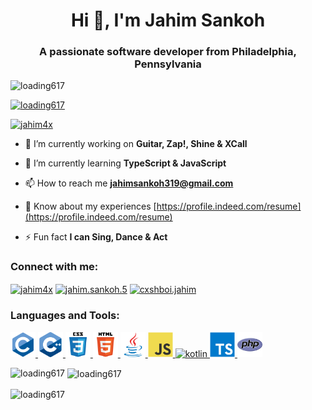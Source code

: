 <h1 align="center">Hi 👋, I'm Jahim Sankoh</h1>
<h3 align="center">A passionate software developer from Philadelphia, Pennsylvania</h3>

<p align="left"> <img src="https://komarev.com/ghpvc/?username=loading617&label=Profile%20views&color=0e75b6&style=flat" alt="loading617" /> </p>

<p align="left"> <a href="https://github.com/ryo-ma/github-profile-trophy"><img src="https://github-profile-trophy.vercel.app/?username=loading617" alt="loading617" /></a> </p>

<p align="left"> <a href="https://twitter.com/jahim4x" target="blank"><img src="https://img.shields.io/twitter/follow/jahim4x?logo=twitter&style=for-the-badge" alt="jahim4x" /></a> </p>

- 🔭 I’m currently working on **Guitar, Zap!, Shine & XCall**
- 🌱 I’m currently learning **TypeScript & JavaScript**

- 📫 How to reach me **jahimsankoh319@gmail.com**

- 📄 Know about my experiences [https://profile.indeed.com/resume](https://profile.indeed.com/resume)

- ⚡ Fun fact **I can Sing, Dance & Act**

<h3 align="left">Connect with me:</h3>
<p align="left">
<a href="https://twitter.com/jahim4x" target="blank"><img align="center" src="https://raw.githubusercontent.com/rahuldkjain/github-profile-readme-generator/master/src/images/icons/Social/twitter.svg" alt="jahim4x" height="30" width="40" /></a>
<a href="https://fb.com/jahim.sankoh.5" target="blank"><img align="center" src="https://raw.githubusercontent.com/rahuldkjain/github-profile-readme-generator/master/src/images/icons/Social/facebook.svg" alt="jahim.sankoh.5" height="30" width="40" /></a>
<a href="https://instagram.com/jusbeing.jahim" target="blank"><img align="center" src="https://raw.githubusercontent.com/rahuldkjain/github-profile-readme-generator/master/src/images/icons/Social/instagram.svg" alt="cxshboi.jahim" height="30" width="40" /></a>
</p>

<h3 align="left">Languages and Tools:</h3> <a href="https://www.cprogramming.com/" target="_blank" rel="noreferrer"> <img src="https://raw.githubusercontent.com/devicons/devicon/master/icons/c/c-original.svg" alt="c" width="40" height="40"/> </a> <a href="https://www.w3schools.com/cpp/" target="_blank" rel="noreferrer"> <img src="https://raw.githubusercontent.com/devicons/devicon/master/icons/cplusplus/cplusplus-original.svg" alt="cplusplus" width="40" height="40"/> </a> <a href="https://www.w3schools.com/cs/" target="_blank" rel="noreferrer"> </a> <a href="https://www.w3schools.com/css/" target="_blank" rel="noreferrer"> <img src="https://raw.githubusercontent.com/devicons/devicon/master/icons/css3/css3-original-wordmark.svg" alt="css3" width="40" height="40"/> </a> <a href="https://www.w3.org/html/" target="_blank" rel="noreferrer"> <img src="https://raw.githubusercontent.com/devicons/devicon/master/icons/html5/html5-original-wordmark.svg" alt="html5" width="40" height="40"/> </a> <a href="https://www.java.com" target="_blank" rel="noreferrer"> <img src="https://raw.githubusercontent.com/devicons/devicon/master/icons/java/java-original.svg" alt="java" width="40" height="40"/> </a> <a href="https://developer.mozilla.org/en-US/docs/Web/JavaScript" target="_blank" rel="noreferrer"> <img src="https://raw.githubusercontent.com/devicons/devicon/master/icons/javascript/javascript-original.svg" alt="javascript" width="40" height="40"/> </a> <a href="https://kotlinlang.org" target="_blank" rel="noreferrer"> <img src="https://www.vectorlogo.zone/logos/kotlinlang/kotlinlang-icon.svg" alt="kotlin" width="40" height="40"/> </a> <a href="https://www.typescriptlang.org/" target="_blank" rel="noreferrer"> <img src="https://raw.githubusercontent.com/devicons/devicon/master/icons/typescript/typescript-original.svg" alt="typescript" width="40" height="40"/> </a> <a href="https://www.php.net" target="_blank" rel="noreferrer"> <img src="https://raw.githubusercontent.com/devicons/devicon/master/icons/php/php-original.svg" alt="php" width="40" height="40"/> </a>
<p><img align="left" src="https://github-readme-stats.vercel.app/api/top-langs?username=loading617&show_icons=true&locale=en&layout=compact" alt="loading617" /></p>

<p>&nbsp;<img align="center" src="https://github-readme-stats.vercel.app/api?username=loading617&show_icons=true&title_color=000000&locale=en" alt="loading617" /></p>

<p><img align="center" src="https://github-readme-streak-stats.herokuapp.com/?user=loading617&theme=default" alt="loading617" /></p>
